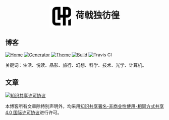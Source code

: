 # <div align="center"><a title="Guanqr's blog repository" href="https://github.com/guanqr/blog"><img align="center" width="75" height="75" src="https://raw.githubusercontent.com/guanqr/blog/master/static/icons/safari-pinned-tab.svg?sanitize=true"></a> 荷戟独彷徨</div>

## 博客

[![Home](https://img.shields.io/badge/Home-Guanqr-aa96da)](https://guanqr.com)
[![Generator](https://img.shields.io/badge/Generator-Hugo-ff4088?&logo=hugo)](https://gohugo.io/)
[![Theme](https://img.shields.io/badge/Theme-MemE-2a6df4)](https://github.com/reuixiy/hugo-theme-meme)
[![Build](https://img.shields.io/badge/Build-Travis%20CI-3eaaaf?&logo=travis%20ci)](https://www.travis-ci.com/guanqr/blog)
![Travis CI](https://www.travis-ci.org/guanqr/blog.svg?branch=master)

关键词：生活、悦读、品影、旅行、幻想、科学、技术、光学、计算机。

## 文章

<a rel="license" href="http://creativecommons.org/licenses/by-nc-sa/4.0/"><img alt="知识共享许可协议" style="border-width:0" src="https://i.creativecommons.org/l/by-nc-sa/4.0/88x31.png" /></a>

本博客所有文章除特别声明外，均采用<a rel="license" href="http://creativecommons.org/licenses/by-nc-sa/4.0/">知识共享署名-非商业性使用-相同方式共享 4.0 国际许可协议</a>进行许可。